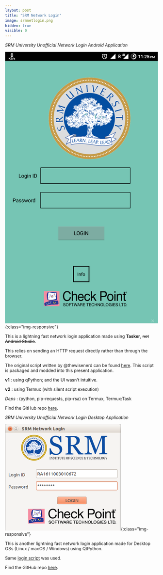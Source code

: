 ```yaml
---
layout: post
title: "SRM Network Login"
image: srmnetlogin.png
hidden: true
visible: 0
---
```

*SRM University Unofficial Network Login Android Application*

![Screenshot](/assets/srmnetlogin.png){:class="img-responsive"}

This is a lightning fast network login application made using **Tasker**, ~~not Android Studio~~.

This relies on sending an HTTP request directly rather than through the browser.

The original script written by @thewisenerd can be found <a href="https://github.com/thewisenerd/check.point.automaton">here</a>. This script is packaged and modded into this present application.

**v1** : using qPython; and the UI wasn't intuitive.

**v2** : using Termux (with silent script execution)

_Deps_ : (python, pip-requests, pip-rsa) on Termux, Termux:Task

Find the GitHub repo <a href="https://github.com/rounakdatta/tasker-ed">here</a>.

*SRM University Unofficial Network Login Desktop Application*

![Screenshot](/assets/srmnetloginlinux.png){:class="img-responsive"}

This is another lightning fast network login application made for Desktop OSs (Linux / macOS / Windows) using QtPython.

Same <a href="https://github.com/thewisenerd/check.point.automaton">login script</a> was used.

Find the GitHub repo <a href="https://github.com/rounakdatta/network-login">here</a>.

